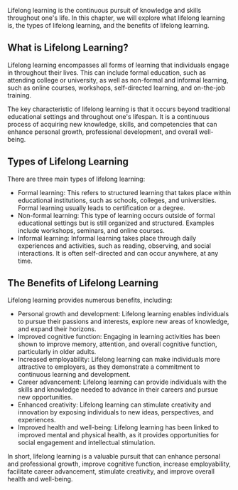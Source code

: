 
Lifelong learning is the continuous pursuit of knowledge and skills throughout one's life. In this chapter, we will explore what lifelong learning is, the types of lifelong learning, and the benefits of lifelong learning.

What is Lifelong Learning?
--------------------------

Lifelong learning encompasses all forms of learning that individuals engage in throughout their lives. This can include formal education, such as attending college or university, as well as non-formal and informal learning, such as online courses, workshops, self-directed learning, and on-the-job training.

The key characteristic of lifelong learning is that it occurs beyond traditional educational settings and throughout one's lifespan. It is a continuous process of acquiring new knowledge, skills, and competencies that can enhance personal growth, professional development, and overall well-being.

Types of Lifelong Learning
--------------------------

There are three main types of lifelong learning:

* Formal learning: This refers to structured learning that takes place within educational institutions, such as schools, colleges, and universities. Formal learning usually leads to certification or a degree.
* Non-formal learning: This type of learning occurs outside of formal educational settings but is still organized and structured. Examples include workshops, seminars, and online courses.
* Informal learning: Informal learning takes place through daily experiences and activities, such as reading, observing, and social interactions. It is often self-directed and can occur anywhere, at any time.

The Benefits of Lifelong Learning
---------------------------------

Lifelong learning provides numerous benefits, including:

* Personal growth and development: Lifelong learning enables individuals to pursue their passions and interests, explore new areas of knowledge, and expand their horizons.
* Improved cognitive function: Engaging in learning activities has been shown to improve memory, attention, and overall cognitive function, particularly in older adults.
* Increased employability: Lifelong learning can make individuals more attractive to employers, as they demonstrate a commitment to continuous learning and development.
* Career advancement: Lifelong learning can provide individuals with the skills and knowledge needed to advance in their careers and pursue new opportunities.
* Enhanced creativity: Lifelong learning can stimulate creativity and innovation by exposing individuals to new ideas, perspectives, and experiences.
* Improved health and well-being: Lifelong learning has been linked to improved mental and physical health, as it provides opportunities for social engagement and intellectual stimulation.

In short, lifelong learning is a valuable pursuit that can enhance personal and professional growth, improve cognitive function, increase employability, facilitate career advancement, stimulate creativity, and improve overall health and well-being.

